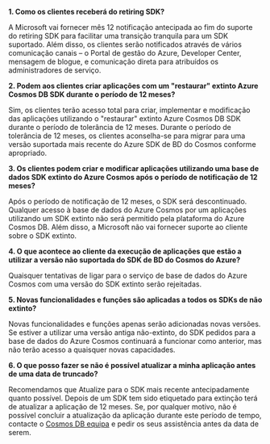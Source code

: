 **1. Como os clientes receberá do retiring SDK?**

A Microsoft vai fornecer mês 12 notificação antecipada ao fim do suporte do retiring SDK para facilitar uma transição tranquila para um SDK suportado. Além disso, os clientes serão notificados através de vários comunicação canais – o Portal de gestão do Azure, Developer Center, mensagem de blogue, e comunicação direta para atribuídos os administradores de serviço.

**2. Podem aos clientes criar aplicações com um "restaurar" extinto Azure Cosmos DB SDK durante o período de 12 meses?** 

Sim, os clientes terão acesso total para criar, implementar e modificação das aplicações utilizando o "restaurar" extinto Azure Cosmos DB SDK durante o período de tolerância de 12 meses. Durante o período de tolerância de 12 meses, os clientes aconselha-se para migrar para uma versão suportada mais recente do Azure SDK de BD do Cosmos conforme apropriado.

**3. Os clientes podem criar e modificar aplicações utilizando uma base de dados SDK extinto do Azure Cosmos após o período de notificação de 12 meses?**

Após o período de notificação de 12 meses, o SDK será descontinuado. Qualquer acesso à base de dados do Azure Cosmos por um aplicações utilizando um SDK extinto não será permitido pela plataforma do Azure Cosmos DB. Além disso, a Microsoft não vai fornecer suporte ao cliente sobre o SDK extinto.

**4. O que acontece ao cliente da execução de aplicações que estão a utilizar a versão não suportada do SDK de BD do Cosmos do Azure?**

Quaisquer tentativas de ligar para o serviço de base de dados do Azure Cosmos com uma versão do SDK extinto serão rejeitadas. 

**5. Novas funcionalidades e funções são aplicadas a todos os SDKs de não extinto?**

Novas funcionalidades e funções apenas serão adicionadas novas versões. Se estiver a utilizar uma versão antiga não-extinto, do SDK pedidos para a base de dados do Azure Cosmos continuará a funcionar como anterior, mas não terão acesso a quaisquer novas capacidades.  

**6. O que posso fazer se não é possível atualizar a minha aplicação antes de uma data de truncado?**

Recomendamos que Atualize para o SDK mais recente antecipadamente quanto possível. Depois de um SDK tem sido etiquetado para extinção terá de atualizar a aplicação de 12 meses. Se, por qualquer motivo, não é possível concluir a atualização da aplicação durante este período de tempo, contacte o [Cosmos DB equipa](mailto:askcosmosdb@microsoft.com) e pedir os seus assistência antes da data de serem.

